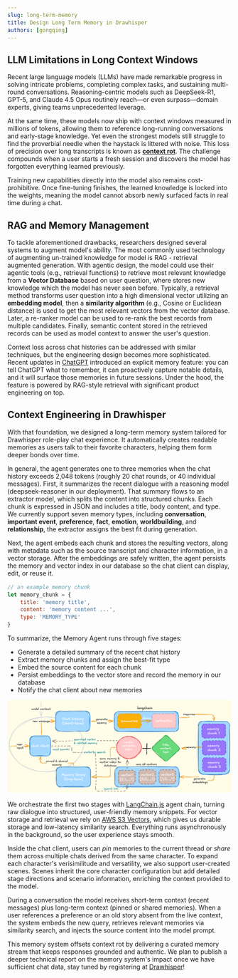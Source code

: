 ```yaml
---
slug: long-term-memory
title: Design Long Term Memory in Drawhisper
authors: [gongqing]
---
```


## LLM Limitations in Long Context Windows
Recent large language models (LLMs) have made remarkable progress in solving intricate problems, completing complex tasks, and sustaining multi-round conversations. Reasoning-centric models such as DeepSeek-R1, GPT-5, and Claude 4.5 Opus routinely reach—or even surpass—domain experts, giving teams unprecedented leverage.

At the same time, these models now ship with context windows measured in millions of tokens, allowing them to reference long-running conversations and early-stage knowledge. Yet even the strongest models still struggle to find the proverbial needle when the haystack is littered with noise. This loss of precision over long transcripts is known as **[context rot](https://research.trychroma.com/context-rot)**. The challenge compounds when a user starts a fresh session and discovers the model has forgotten everything learned previously.

Training new capabilities directly into the model also remains cost-prohibitive. Once fine-tuning finishes, the learned knowledge is locked into the weights, meaning the model cannot absorb newly surfaced facts in real time during a chat.

<!-- truncate -->

## RAG and Memory Management
To tackle aforementioned drawbacks, researchers designed several systems to augment model's ability. The most commonly used technology of augmenting un-trained knowledge for model is RAG - retrieval augmented generation. With agentic design, the model could use their agentic tools (e.g., retrieval functions) to retrieve most relevant knowledge from a **Vector Database** based on user question, where stores new knowledge which the model has never seen before. Typically, a retrieval method transforms user question into a high dimensional vector utilizing an **embedding model**, then a **similarity algorithm** (e.g., Cosine or Euclidean distance) is used to get the most relevant vectors from the vector database. Later, a re-ranker model can be used to re-rank the best records from multiple candidates. Finally, semantic content stored in the retrieved records can be used as model context to answer the user's question. 

Context loss across chat histories can be addressed with similar techniques, but the engineering design becomes more sophisticated. Recent updates in [ChatGPT](https://help.openai.com/en/articles/8590148-memory-faq) introduced an explicit memory feature: you can tell ChatGPT what to remember, it can proactively capture notable details, and it will surface those memories in future sessions. Under the hood, the feature is powered by RAG-style retrieval with significant product engineering on top.

## Context Engineering in Drawhisper
With that foundation, we designed a long-term memory system tailored for Drawhisper role-play chat experience. It automatically creates readable memories as users talk to their favorite characters, helping them form deeper bonds over time.

In general, the agent generates one to three memories when the chat history exceeds 2,048 tokens (roughly 20 chat rounds, or 40 individual messages). First, it summarizes the recent dialogue with a reasoning model (deepseek-reasoner in our deployment). That summary flows to an extractor model, which splits the content into structured chunks. Each chunk is expressed in JSON and includes a title, body content, and type. We currently support seven memory types, including **conversation**, **important event**, **preference**, **fact**, **emotion**, **worldbuilding**, and **relationship**, the extractor assigns the best fit during generation.

Next, the agent embeds each chunk and stores the resulting vectors, along with metadata such as the source transcript and character information, in a vector storage. After the embeddings are safely written, the agent persists the memory and vector index in our database so the chat client can display, edit, or reuse it.

```js
// an example memory chunk
let memory_chunk = {
    title: 'memory title',
    content: 'memory content ...',
    type: 'MEMORY_TYPE'
}
```

To summarize, the Memory Agent runs through five stages:

- Generate a detailed summary of the recent chat history
- Extract memory chunks and assign the best-fit type
- Embed the source content for each chunk
- Persist embeddings to the vector store and record the memory in our database
- Notify the chat client about new memories

[![Memory System Flow](./memory-system.png)](./memory-system.png)

We orchestrate the first two stages with [LangChain.js](https://docs.langchain.com/oss/javascript/langchain/overview) agent chain, turning raw dialogue into structured, user-friendly memory snippets. For vector storage and retrieval we rely on [AWS S3 Vectors](https://docs.aws.amazon.com/AmazonS3/latest/userguide/s3-vectors.html), which gives us durable storage and low-latency similarity search. Everything runs asynchronously in the background, so the user experience stays smooth.

Inside the chat client, users can *pin* memories to the current thread or *share* them across multiple chats derived from the same character. To expand each character's verisimilitude and versatility, we also support user-created scenes. Scenes inherit the core character configuration but add detailed stage directions and scenario information, enriching the context provided to the model.

During a conversation the model receives short-term context (recent messages) plus long-term context (pinned or shared memories). When a user references a preference or an old story absent from the live context, the system embeds the new query, retrieves relevant memories via similarity search, and injects the source content into the model prompt.

This memory system offsets context rot by delivering a curated memory stream that keeps responses grounded and authentic. We plan to publish a deeper technical report on the memory system's impact once we have sufficient chat data, stay tuned by registering at [Drawhisper](https://www.drawhisper.com)!



